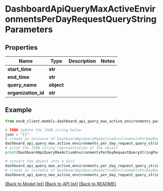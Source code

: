 # DashboardApiQueryMaxActiveEnvironmentsPerDayRequestQueryStringParameters


## Properties

Name | Type | Description | Notes
------------ | ------------- | ------------- | -------------
**start_time** | **str** |  | 
**end_time** | **str** |  | 
**query_name** | **object** |  | 
**organization_id** | **str** |  | 

## Example

```python
from env0_client.models.dashboard_api_query_max_active_environments_per_day_request_query_string_parameters import DashboardApiQueryMaxActiveEnvironmentsPerDayRequestQueryStringParameters

# TODO update the JSON string below
json = "{}"
# create an instance of DashboardApiQueryMaxActiveEnvironmentsPerDayRequestQueryStringParameters from a JSON string
dashboard_api_query_max_active_environments_per_day_request_query_string_parameters_instance = DashboardApiQueryMaxActiveEnvironmentsPerDayRequestQueryStringParameters.from_json(json)
# print the JSON string representation of the object
print(DashboardApiQueryMaxActiveEnvironmentsPerDayRequestQueryStringParameters.to_json())

# convert the object into a dict
dashboard_api_query_max_active_environments_per_day_request_query_string_parameters_dict = dashboard_api_query_max_active_environments_per_day_request_query_string_parameters_instance.to_dict()
# create an instance of DashboardApiQueryMaxActiveEnvironmentsPerDayRequestQueryStringParameters from a dict
dashboard_api_query_max_active_environments_per_day_request_query_string_parameters_from_dict = DashboardApiQueryMaxActiveEnvironmentsPerDayRequestQueryStringParameters.from_dict(dashboard_api_query_max_active_environments_per_day_request_query_string_parameters_dict)
```
[[Back to Model list]](../README.md#documentation-for-models) [[Back to API list]](../README.md#documentation-for-api-endpoints) [[Back to README]](../README.md)


